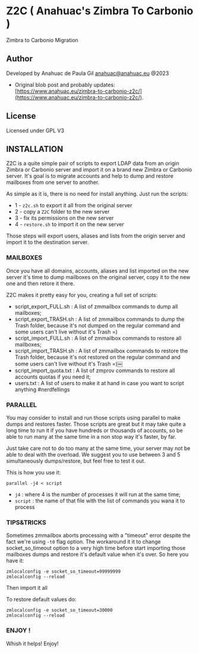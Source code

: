 # Z2C ( Anahuac's Zimbra To Carbonio )
Zimbra to Carbonio Migration




## Author

Developed by Anahuac de Paula Gil <anahuac@anahuac.eu> @2023

- Original blob post and probably updates: [https://www.anahuac.eu/zimbra-to-carbonio-z2c/](https://www.anahuac.eu/zimbra-to-carbonio-z2c/).

## License

Licensed under GPL V3

## INSTALLATION

Z2C is a quite simple pair of scripts to export LDAP data from an origin Zimbra or Carbonio server and import it on a brand new Zimbra or Carbonio server. It's goal is to migrate accounts and help to dump and restore mailboxes from one server to another.

As simple as it is, there is no need for install anything. Just run the scripts:

- 1 - `z2c.sh` to export it all from the original server
- 2 - copy a `Z2C` folder to the new server
- 3 - fix its permissions on the new server
- 4 - `restore.sh` to import it on the new server

Those steps will export users, aliases and lists from the origin server and import it to the destination server.

### MAILBOXES

Once you have all domains, accounts, aliases and list imported on the new server it's time to dump mailboxes on the original server, copy it to the new one and then retore it there.

Z2C makes it pretty easy for you, creating a full set of scripts:

- script_export_FULL.sh   : A list of zmmailbox commands to dump all mailboxes;
- script_export_TRASH.sh  : A list of zmmailbox commands to dump the Trash folder, because it's not dumped on the regular command and some users can't live without it's Trash =)
- script_import_FULL.sh   : A list of zmmailbox commands to restore all mailboxes;
- script_import_TRASH.sh  : A list of zmmailbox commands to restore the Trash folder, because it's not restored on the regular command and some users can't live without it's Trash =)￼
- script_import_quota.txt : A list of zmprov commands to restore all accounts quotas if you need it;
- users.txt               : A list of users to make it at hand in case you want to script anything #nerdfellings

### PARALLEL

You may consider to install and run those scripts using parallel to make dumps and restores faster. 
Those scripts are great but it may take quite a long time to run it if you have hundreds or thousands of accounts, so be able to run many at the same time in a non stop way it's faster, by far.

Just take care not to do too many at the same time, your server may not be able to deal with the overload. We suggest you to use between 3 and 5 simultaneously dumps/restore, but feel free to test it out.

This is how you use it:

```
parallel -j4 < script
```

- `j4` : where 4 is the number of processes it will run at the same time;
- `script` : the name of that file with the list of commands you wana it to process

### TIPS&TRICKS

Sometimes zmmailbox aborts processing with a "timeout" error despite the fact we're using `-t0` flag option.
The workaround it it to change socket_so_timeout option to a very high time before start importing those mailboxes dumps and restore it's default value when it's over. So here you have it:

```
zmlocalconfig -e socket_so_timeout=99999999
zmlocalconfig --reload
```

Then import it all

To restore default values do:
```
zmlocalconfig -e socket_so_timeout=30000
zmlocalconfig --reload
```

### ENJOY !

Whish it helps!
Enjoy!
